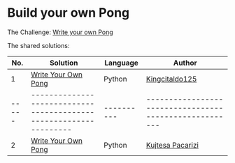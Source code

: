 # Build your own Pong

The Challenge: [Write your own Pong](https://codingchallenges.fyi/challenges/challenge-pong)

The shared solutions:

| No. | Solution                                                        | Language | Author                                               |
|-----|-----------------------------------------------------------------|----------|------------------------------------------------------|
| 1   | [Write Your Own Pong](https://github.com/Kingcitaldo125/PyPong) | Python   | [Kingcitaldo125](https://github.com/Kingcitaldo125/) |
|-----|-----------------------------------------------------------------|----------|------------------------------------------------------|
| 2   | [Write Your Own Pong](https://github.com/KPaccarizi/_Pong_Game) | Python   | [Kujtesa Pacarizi](https://github.com/KPaccarizi) |


